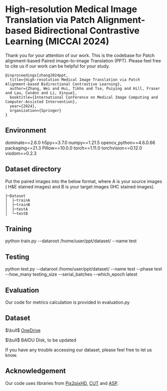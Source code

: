 # **High-resolution Medical Image Translation via Patch Alignment-based Bidirectional Contrastive Learning (MICCAI 2024)**

Thank you for your attention of our work. This is the codebase for Patch alignment-based Paired image-to-image Translation (PPT).  Please feel free to cite us if our work can be helpful for your study.

```
@inproceedings{zhang2024ppt,
  title={High-resolution Medical Image Translation via Patch Alignment-based Bidirectional Contrastive Learning},
  author={Zhang, Wei and Hui, Tikho and Tse, Puiying and Hill, Fraser and Lau, Condon and Li, Xinyue},
  booktitle={International Conference on Medical Image Computing and Computer-Assisted Intervention},
  year={2024},
  organization={Springer}
}
```



## Environment

dominate==2.6.0
h5py==3.7.0
numpy==1.21.5
opencv_python==4.6.0.66
packaging==21.3
Pillow==10.0.0
torch==1.11.0
torchvision==0.12.0
visdom==0.2.3



## Dataset  directory

Put the paired images into the below format, where A is your source images ( H&E stained images) and B is your target images (IHC stained images). 

```
├─Dataset
│  ├─trainA
│  ├─trainB
│  ├─testA
│  └─testB
```

## Training

python train.py --dataroot /home/user/ppt/dataset/ --name test



## Testing

python test.py --dataroot /home/user/ppt/dataset/ --name test --phase test --how_many testing_size --serial_batches --which_epoch latest



## Evaluation

Our code for metrics calculation is provided in evaluation.py



## Dataset

$\bull$ [OneDrive](https://portland-my.sharepoint.com/:f:/g/personal/wzhang472-c_my_cityu_edu_hk/Eqlv5Dz9rApCvtwXlRBtPVMBM18vy0jQ-anLvSaWkXr6BA)

$\bull$ BAIDU Disk, to be updated

If you have any trouble accessing our dataset, please feel free to let us know. 



## Acknowledgement

Our code uses libraries from [Pix2pixHD](https://github.com/NVIDIA/pix2pixHD), [CUT](https://github.com/taesungp/contrastive-unpaired-translation) and [ASP](https://github.com/lifangda01/AdaptiveSupervisedPatchNCE).


